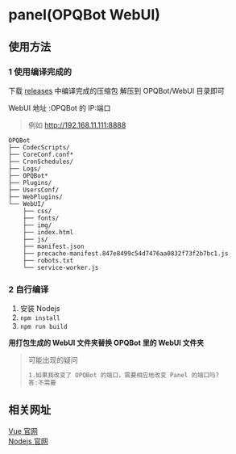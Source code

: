 # panel(OPQBot WebUI)

## 使用方法

### 1 使用编译完成的

下载 [releases](https://github.com/opq-osc/panel/releases) 中编译完成的压缩包 解压到 OPQBot/WebUI 目录即可

WebUI 地址 :OPQBot 的 IP:端口

> 例如 http://192.168.11.111:8888

```
OPQBot
├── CodecScripts/
├── CoreConf.conf*
├── CronSchedules/
├── Logs/
├── OPQBot*
├── Plugins/
├── UsersConf/
├── WebPlugins/
└── WebUI/
    ├── css/
    ├── fonts/
    ├── img/
    ├── index.html
    ├── js/
    ├── manifest.json
    ├── precache-manifest.847e8499c54d7476aa0832f73f2b7bc1.js
    ├── robots.txt
    └── service-worker.js
```

### 2 自行编译

1. 安装 Nodejs
2. `npm install`
3. `npm run build`

**用打包生成的 WebUI 文件夹替换 OPQBot 里的 WebUI 文件夹**

> 可能出现的疑问
>
> ```markdown
> 1.如果我改变了 OPQBot 的端口，需要相应地改变 Panel 的端口吗?
> 答:不需要
> ```

## 相关网址

[Vue 官网](https://cn.vuejs.org)  
[Nodejs 官网](https://nodejs.org/)
